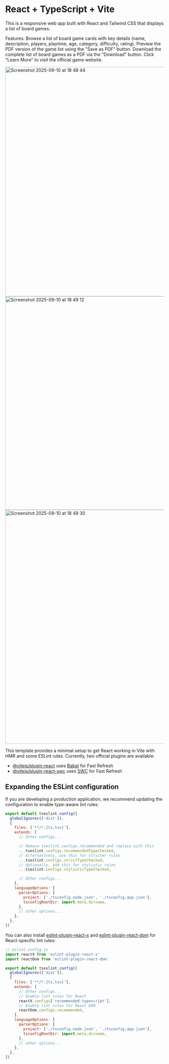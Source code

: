 # React + TypeScript + Vite

This is a responsive web app built with React and Tailwind CSS that displays a list of board games.

Features:
Browse a list of board game cards with key details (name, description, players, playtime, age, category, difficulty, rating).
Preview the PDF version of the game list using the "Save as PDF" button.
Download the complete list of board games as a PDF via the "Download" button.
Click "Learn More" to visit the official game website.

<img width="961" height="729" alt="Screenshot 2025-09-10 at 18 48 44" src="https://github.com/user-attachments/assets/982c46c5-eb06-42a1-ad55-af3a19163c96" />
<img width="775" height="678" alt="Screenshot 2025-09-10 at 18 49 12" src="https://github.com/user-attachments/assets/99058757-62eb-4ff7-931f-c01178bf3fbb" />
<img width="955" height="742" alt="Screenshot 2025-09-10 at 18 49 30" src="https://github.com/user-attachments/assets/5c785b9d-455b-4f99-986c-c7aadf6197b3" />

This template provides a minimal setup to get React working in Vite with HMR and some ESLint rules.
Currently, two official plugins are available:

- [@vitejs/plugin-react](https://github.com/vitejs/vite-plugin-react/blob/main/packages/plugin-react) uses [Babel](https://babeljs.io/) for Fast Refresh
- [@vitejs/plugin-react-swc](https://github.com/vitejs/vite-plugin-react/blob/main/packages/plugin-react-swc) uses [SWC](https://swc.rs/) for Fast Refresh

## Expanding the ESLint configuration

If you are developing a production application, we recommend updating the configuration to enable type-aware lint rules:

```js
export default tseslint.config([
  globalIgnores(['dist']),
  {
    files: ['**/*.{ts,tsx}'],
    extends: [
      // Other configs...

      // Remove tseslint.configs.recommended and replace with this
      ...tseslint.configs.recommendedTypeChecked,
      // Alternatively, use this for stricter rules
      ...tseslint.configs.strictTypeChecked,
      // Optionally, add this for stylistic rules
      ...tseslint.configs.stylisticTypeChecked,

      // Other configs...
    ],
    languageOptions: {
      parserOptions: {
        project: ['./tsconfig.node.json', './tsconfig.app.json'],
        tsconfigRootDir: import.meta.dirname,
      },
      // other options...
    },
  },
])
```

You can also install [eslint-plugin-react-x](https://github.com/Rel1cx/eslint-react/tree/main/packages/plugins/eslint-plugin-react-x) and [eslint-plugin-react-dom](https://github.com/Rel1cx/eslint-react/tree/main/packages/plugins/eslint-plugin-react-dom) for React-specific lint rules:

```js
// eslint.config.js
import reactX from 'eslint-plugin-react-x'
import reactDom from 'eslint-plugin-react-dom'

export default tseslint.config([
  globalIgnores(['dist']),
  {
    files: ['**/*.{ts,tsx}'],
    extends: [
      // Other configs...
      // Enable lint rules for React
      reactX.configs['recommended-typescript'],
      // Enable lint rules for React DOM
      reactDom.configs.recommended,
    ],
    languageOptions: {
      parserOptions: {
        project: ['./tsconfig.node.json', './tsconfig.app.json'],
        tsconfigRootDir: import.meta.dirname,
      },
      // other options...
    },
  },
])
```
